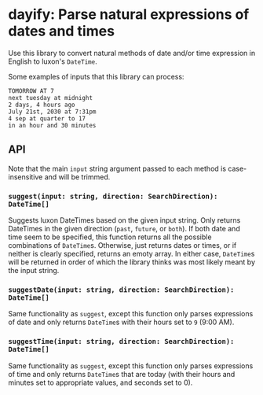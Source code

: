 # dayify: Parse natural expressions of dates and times
Use this library to convert natural methods of date and/or time expression in English to luxon's `DateTime`.

Some examples of inputs that this library can process:

```
TOMORROW AT 7
next tuesday at midnight
2 days, 4 hours ago
July 21st, 2030 at 7:31pm
4 sep at quarter to 17
in an hour and 30 minutes
```

## API
Note that the main `input` string argument passed to each method is case-insensitive and will be trimmed.
### `suggest(input: string, direction: SearchDirection): DateTime[]`
Suggests luxon DateTimes based on the given input string. Only returns DateTimes in the given direction (`past`, `future`, or `both`). If both date and time seem to be specified, this function returns all the possible combinations of `DateTime`s. Otherwise, just returns dates or times, or if neither is clearly specified, returns an emoty array. In either case, `DateTime`s will be returned in order of which the library thinks was most likely meant by the input string.

### `suggestDate(input: string, direction: SearchDirection): DateTime[]`
Same functionality as `suggest`, except this function only parses expressions of date and only returns `DateTime`s with their hours set to `9` (9:00 AM).

### `suggestTime(input: string, direction: SearchDirection): DateTime[]`
Same functionality as `suggest`, except this function only parses expressions of time and only returns `DateTime`s that are today (with their hours and minutes set to appropriate values, and seconds set to 0).